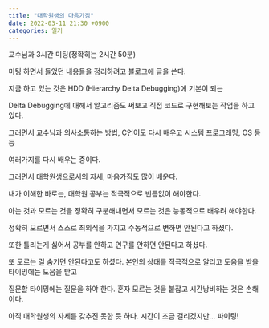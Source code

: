```yaml
---
title: "대학원생의 마음가짐"
date: 2022-03-11 21:30 +0900
categories: 일기
---
```



교수님과 3시간 미팅(정확히는 2시간 50분)

미팅 하면서 들었던 내용들을 정리하려고 블로그에 글을 쓴다.

지금 하고 있는 것은 HDD (Hierarchy Delta Debugging)에 기본이 되는

Delta Debugging에 대해서 알고리즘도 써보고 직접 코드로 구현해보는 작업을 하고 있다.

그러면서 교수님과 의사소통하는 방법, C언어도 다시 배우고 시스템 프로그래밍, OS 등등

여러가지를 다시 배우는 중이다.

그러면서 대학원생으로서의 자세, 마음가짐도 많이 배운다.

내가 이해한 바로는, 대학원 공부는 적극적으로 빈틈없이 해야한다.

아는 것과 모르는 것을 정확히 구분해내면서 모르는 것은 능동적으로 배우려 해야한다.

정확히 모르면서 스스로 죄의식을 가지고 수동적으로 변하면 안된다고 하셨다.

또한 틀리는게 싫어서 공부를 안하고 연구를 안하면 안된다고 하셨다. 

또 모르는 걸 숨기면 안된다고도 하셨다. 본인의 상태를 적극적으로 알리고 도움을 받을 타이밍에는 도움을 받고

질문할 타이밍에는 질문을 하야 한다. 혼자 모르는 것을 붙잡고 시간낭비하는 것은 손해이다.

아직 대학원생의 자세를 갖추진 못한 듯 하다. 시간이 조금 걸리겠지만... 파이팅!
